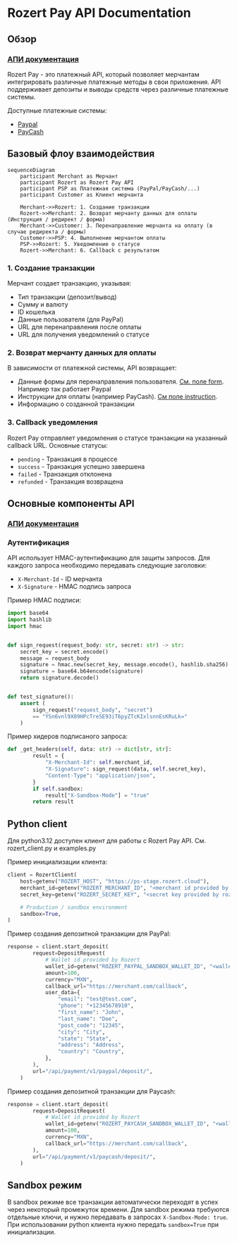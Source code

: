 # Rozert Pay API Documentation

## Обзор

### [АПИ документация](https://ps-stage.rozert.cloud/redoc/public)

Rozert Pay - это платежный API, который позволяет мерчантам интегрировать различные платежные методы в свои
приложения. API поддерживает депозиты и выводы средств через различные платежные системы.

Доступные платежные системы:

* [Paypal](https://ps-stage.rozert.cloud/redoc/public/#tag/PayPal)
* [PayCash](https://ps-stage.rozert.cloud/redoc/public/#tag/PayCash)

## Базовый флоу взаимодействия

```mermaid
sequenceDiagram
    participant Merchant as Мерчант
    participant Rozert as Rozert Pay API
    participant PSP as Платежная система (PayPal/PayCash/...)
    participant Customer as Клиент мерчанта

    Merchant->>Rozert: 1. Создание транзакции
    Rozert->>Merchant: 2. Возврат мерчанту данных для оплаты (Инструкция / редирект / форма)
    Merchant->>Customer: 3. Перенаправление мерчанта на оплату (в случае редиректа / формы)
    Customer->>PSP: 4. Выполнение мерчантом оплаты
    PSP->>Rozert: 5. Уведомление о статусе
    Rozert->>Merchant: 6. Callback с результатом
```

### 1. Создание транзакции

Мерчант создает транзакцию, указывая:
- Тип транзакции (депозит/вывод)
- Сумму и валюту
- ID кошелька
- Данные пользователя (для PayPal)
- URL для перенаправления после оплаты
- URL для получения уведомлений о статусе

### 2. Возврат мерчанту данных для оплаты

В зависимости от платежной системы, API возвращает:

- Данные формы для перенаправления пользователя. [См. поле form](https://ps-stage.rozert.cloud/redoc/public/#tag/Transactions/operation/transaction_retrieve).
  Например так работает Paypal
- Инструкции для оплаты (например PayCash). [См поле instruction](https://ps-stage.rozert.cloud/redoc/public/#tag/Transactions/operation/transaction_retrieve).
- Информацию о созданной транзакции

### 3. Callback уведомления

Rozert Pay отправляет уведомления о статусе транзакции на указанный callback URL. Основные статусы:
- `pending` - Транзакция в процессе
- `success` - Транзакция успешно завершена
- `failed` - Транзакция отклонена
- `refunded` - Транзакция возвращена

## Основные компоненты API

### [АПИ документация](https://ps-stage.rozert.cloud/redoc/public)

### Аутентификация

API использует HMAC-аутентификацию для защиты запросов. Для каждого запроса необходимо передавать следующие заголовки:
- `X-Merchant-Id` - ID мерчанта
- `X-Signature` - HMAC подпись запроса

Пример HMAC подписи:

```python
import base64
import hashlib
import hmac


def sign_request(request_body: str, secret: str) -> str:
    secret_key = secret.encode()
    message = request_body
    signature = hmac.new(secret_key, message.encode(), hashlib.sha256).digest()
    signature = base64.b64encode(signature)
    return signature.decode()


def test_signature():
    assert (
        sign_request("request_body", "secret")
        == "YSn6vnl9X09HPcTreSE93iT6pyZTcKIxlsnnEsKRuLk="
    )
```

Пример хидеров подписаного запроса:

```python
def _get_headers(self, data: str) -> dict[str, str]:
        result = {
            "X-Merchant-Id": self.merchant_id,
            "X-Signature": sign_request(data, self.secret_key),
            "Content-Type": "application/json",
        }
        if self.sandbox:
            result["X-Sandbox-Mode"] = "true"
        return result
```


## Python client

Для python3.12 доступен клиент для работы с Rozert Pay API.
См. rozert_client.py и examples.py

Пример инициализации клиента:

```python
client = RozertClient(
    host=getenv("ROZERT_HOST", "https://ps-stage.rozert.cloud"),
    merchant_id=getenv("ROZERT_MERCHANT_ID", "<merchant id provided by rozert>"),
    secret_key=getenv("ROZERT_SECRET_KEY", "<secret key provided by rozert>"),

    # Production / sandbox environment
    sandbox=True,
)
```

Пример создания депозитной транзакции для PayPal:

```python
response = client.start_deposit(
        request=DepositRequest(
            # Wallet id provided by Rozert
            wallet_id=getenv("ROZERT_PAYPAL_SANDBOX_WALLET_ID", "<wallet id provided by rozert>"),
            amount=100,
            currency="MXN",
            callback_url="https://merchant.com/callback",
            user_data={
                "email": "test@test.com",
                "phone": "+12345678910",
                "first_name": "John",
                "last_name": "Doe",
                "post_code": "12345",
                "city": "City",
                "state": "State",
                "address": "Address",
                "country": "Country",
            },
        ),
        url="/api/payment/v1/paypal/deposit/",
    )
```


Пример создания депозитной транзакции для Paycash:

```python
response = client.start_deposit(
        request=DepositRequest(
            # Wallet id provided by Rozert
            wallet_id=getenv("ROZERT_PAYCASH_SANDBOX_WALLET_ID", "<wallet id provided by rozert>"),
            amount=100,
            currency="MXN",
            callback_url="https://merchant.com/callback",
        ),
        url="/api/payment/v1/paycash/deposit/",
    )
```


## Sandbox режим

В sandbox режиме все транзакции автоматически переходят в успех через некоторый промежуток времени.
Для sandbox режима требуются отдельные ключи, и нужно передавать в запросах `X-Sandbox-Mode: true`.
При использовании python клиента нужно передать `sandbox=True` при инициализации.
